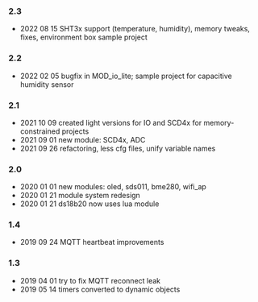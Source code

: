 ### 2.3
* 2022 08 15 SHT3x support (temperature, humidity), memory tweaks, fixes, environment box sample project

### 2.2
* 2022 02 05 bugfix in MOD_io_lite; sample project for capacitive humidity sensor

### 2.1
* 2021 10 09 created light versions for IO and SCD4x for memory-constrained projects
* 2021 09 01 new module: SCD4x, ADC
* 2021 09 26 refactoring, less cfg files, unify variable names

### 2.0
* 2020 01 01 new modules: oled, sds011, bme280, wifi_ap
* 2020 01 21 module system redesign
* 2020 01 21 ds18b20 now uses lua module

### 1.4
* 2019 09 24 MQTT heartbeat improvements

### 1.3
* 2019 04 01 try to fix MQTT reconnect leak
* 2019 05 14 timers converted to dynamic objects
